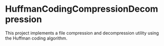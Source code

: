 # HuffmanCodingCompressionDecompression
This project implements a file compression and decompression utility using the Huffman coding algorithm.
